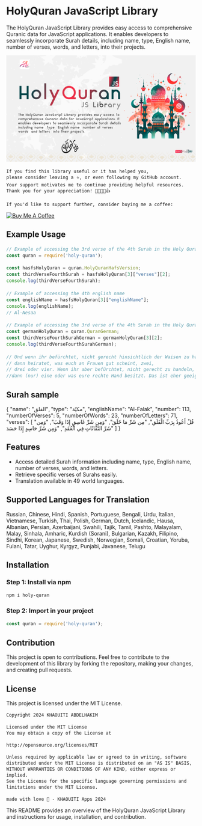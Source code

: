 # HolyQuran JavaScript Library

The HolyQuran JavaScript Library provides easy access to comprehensive Quranic data for JavaScript applications. It enables developers to seamlessly incorporate Surah details, including name, type, English name, number of verses, words, and letters, into their projects.

![HolyQuran](https://github.com/khaouitiabdelhakim/HolyQuran-JS/blob/master/HolyQuranJS.png)

```
If you find this library useful or it has helped you,
please consider leaving a ⭐️, or even following my GitHub account.
Your support motivates me to continue providing helpful resources.
Thank you for your appreciation! 🌟🚀💖😊👍

If you'd like to support further, consider buying me a coffee:
```
[![Buy Me A Coffee](https://img.shields.io/badge/Buy%20Me%20A%20Coffee--yellow.svg?style=for-the-badge&logo=buy-me-a-coffee)](https://www.buymeacoffee.com/kh.abdelhakim)

## Example Usage

```javascript
// Example of accessing the 3rd verse of the 4th Surah in the Holy Quran
const quran = require('holy-quran');

const hasfsHolyQuran = quran.HolyQuranHafsVersion;
const thirdVerseFourthSurah = hasfsHolyQuran[3]["verses"][2];
console.log(thirdVerseFourthSurah);

// Example of accessing the 4th english name
const englishName = hasfsHolyQuran[3]["englishName"];
console.log(englishName);
// Al-Nesaa

// Example of accessing the 3rd verse of the 4th Surah in the Holy Quran but in German
const germanHolyQuran = quran.QuranGerman;
const thirdVerseFourthSurahGerman = germanHolyQuran[3][2];
console.log(thirdVerseFourthSurahGerman);

// Und wenn ihr befürchtet, nicht gerecht hinsichtlich der Waisen zu handeln,
// dann heiratet, was euch an Frauen gut scheint, zwei, 
// drei oder vier. Wenn ihr aber befürchtet, nicht gerecht zu handeln,
//dann (nur) eine oder was eure rechte Hand besitzt. Das ist eher geeignet, daß ihr nicht ungerecht seid.

```

## Surah sample


{
    "name": "الفلق",
    "type": "مكيّة",
    "englishName": "Al-Falak",
    "number": 113,
    "numberOfVerses": 5,
    "numberOfWords": 23,
    "numberOfLetters": 71,
    "verses": [
        "قُلْ أَعُوذُ بِرَبِّ الْفَلَقِ",
        "مِن شَرِّ مَا خَلَقَ",
        "وَمِن شَرِّ غَاسِقٍ إِذَا وَقَبَ",
        "وَمِن شَرِّ النَّفَّاثَاتِ فِي الْعُقَدِ",
        "وَمِن شَرِّ حَاسِدٍ إِذَا حَسَدَ"
    ]
}


## Features

- Access detailed Surah information including name, type, English name, number of verses, words, and letters.
- Retrieve specific verses of Surahs easily.
- Translation available in 49 world languages.

## Supported Languages for Translation

Russian, Chinese, Hindi, Spanish, Portuguese, Bengali, Urdu, Italian, Vietnamese, Turkish, Thai, Polish, German, Dutch, Icelandic, Hausa, Albanian, Persian, Azerbaijani, Swahili, Tajik, Tamil, Pashto, Malayalam, Malay, Sinhala, Amharic, Kurdish (Sorani), Bulgarian, Kazakh, Filipino, Sindhi, Korean, Japanese, Swedish, Norwegian, Somali, Croatian, Yoruba, Fulani, Tatar, Uyghur, Kyrgyz, Punjabi, Javanese, Telugu


## Installation

### Step 1: Install via npm

```bash
npm i holy-quran
```

### Step 2: Import in your project

```javascript
const quran = require('holy-quran');
```

## Contribution

This project is open to contributions. Feel free to contribute to the development of this library by forking the repository, making your changes, and creating pull requests.

## License

This project is licensed under the MIT License.

```
Copyright 2024 KHAOUITI ABDELHAKIM

Licensed under the MIT License
You may obtain a copy of the License at

http://opensource.org/licenses/MIT

Unless required by applicable law or agreed to in writing, software
distributed under the MIT License is distributed on an "AS IS" BASIS,
WITHOUT WARRANTIES OR CONDITIONS OF ANY KIND, either express or implied.
See the License for the specific language governing permissions and
limitations under the MIT License.

made with love 💖 - KHAOUITI Apps 2024
```

This README provides an overview of the HolyQuran JavaScript Library and instructions for usage, installation, and contribution.
